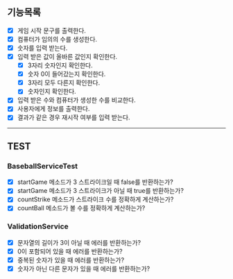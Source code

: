 ## 기능목록

- [x] 게임 시작 문구를 출력한다.
- [x] 컴퓨터가 임의의 수를 생성한다.
- [x] 숫자를 입력 받는다.
- [x] 입력 받은 값이 올바른 값인지 확인한다.
    - [x] 3자리 숫자인지 확인한다.
    - [x] 숫자 0이 들어갔는지 확인한다.
    - [x] 3자리 모두 다른지 확인한다.
    - [x] 숫자인지 확인한다.
- [x] 입력 받은 수와 컴퓨터가 생성한 수를 비교한다.
- [x] 사용자에게 정보를 출력한다.
- [x] 결과가 같은 경우 재시작 여부를 입력 받는다.

---

## TEST

### BaseballServiceTest

- [x] startGame 메소드가 3 스트라이크일 때 false를 반환하는가?
- [x] startGame 메소드가 3 스트라이크가 아닐 때 true를 반환하는가?
- [x] countStrike 메소드가 스트라이크 수를 정확하게 계산하는가?
- [x] countBall 메소드가 볼 수를 정확하게 계산하는가?

### ValidationService

- [x] 문자열의 길이가 3이 아닐 때 에러를 반환하는가?
- [x] 0이 포함되어 있을 때 에러를 반환하는가?
- [x] 중복된 숫자가 있을 때 에러를 반환하는가?
- [x] 숫자가 아닌 다른 문자가 있을 때 에러를 반환하는가?